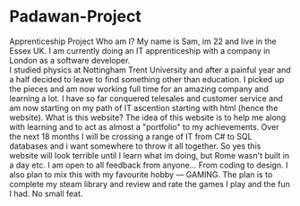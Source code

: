# Padawan-Project
Apprenticeship Project
Who am I?
My name is Sam, im 22 and live in the Essex UK. I am currently doing an IT apprenticeship with a company in London as a software developer.</br>
I studied physics at Nottingham Trent University and after a painful year and a half decided to leave to find something other than education. I picked up the pieces and am now working full time for an amazing company and learning a lot.
I have so far conquered telesales and customer service and am now starting on my path of IT ascention starting with html (hence the website).
What is this website?
The idea of this website is to help me along with learning and to act as almost a "portfolio" to my achievements. Over the next 18 months I will be crossing a range of IT from C# to SQL databases and i want somewhere to throw it all together. So yes this website will look terrible until I learn what im doing, but Rome wasn't built in a day etc.
I am open to all feedback from anyone... From coding to design.
I also plan to mix this with my favourite hobby &ndash;&ndash; GAMING. The plan is to complete my steam library and review and rate the games I play and the fun I had. No small feat.